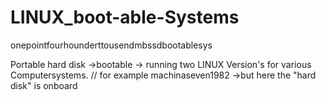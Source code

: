 # LINUX_boot-able-Systems
onepointfourhounderttousendmbssdbootablesys

Portable hard disk
                    ->bootable 
                              -> running two LINUX Version's for various Computersystems. // for example machinaseven1982 ->but here the "hard disk" is onboard
                              

